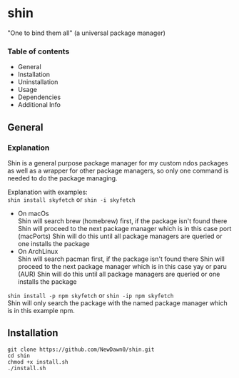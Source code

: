 # shin
"One to bind them all"
(a universal package manager)

### Table of contents
- General
- Installation
- Uninstallation
- Usage
- Dependencies
- Additional Info

## General
### Explanation
Shin is a general purpose package manager for my custom ndos packages as well as a wrapper for other package managers, so only one command is needed to do the package managing.

Explanation with examples: </br>
`shin install skyfetch` or `shin -i skyfetch`</br>
- On macOs</br>
Shin will search brew (homebrew) first,
if the package isn't found there Shin will proceed to the next package manager
which is in this case port (macPorts)
Shin will do this until all package managers are queried or one installs the package
- On ArchLinux</br>
Shin will search pacman first,
if the package isn't found there Shin will proceed to the next package manager
which is in this case yay or paru (AUR)
Shin will do this until all package managers are queried or one installs the package</br>

`shin install -p npm skyfetch` or `shin -ip npm skyfetch`</br>
Shin will only search the package with the named package manager which is in this example npm.


## Installation
```
git clone https://github.com/NewDawn0/shin.git
cd shin
chmod +x install.sh
./install.sh
